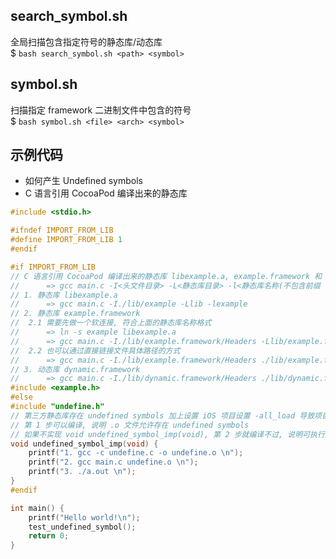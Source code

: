 ## search_symbol.sh
全局扫描包含指定符号的静态库/动态库  
$ `bash search_symbol.sh <path> <symbol>`

## symbol.sh
扫描指定 framework 二进制文件中包含的符号  
$ `bash symbol.sh <file> <arch> <symbol>` 

## 示例代码 
- 如何产生 Undefined symbols
- C 语言引用 CocoaPod 编译出来的静态库
``` c
#include <stdio.h>

#ifndef IMPORT_FROM_LIB
#define IMPORT_FROM_LIB 1
#endif

#if IMPORT_FROM_LIB
// C 语言引用 CocoaPod 编译出来的静态库 libexample.a, example.framework 和 动态库 dynamic.framework
//      => gcc main.c -I<头文件目录> -L<静态库目录> -l<静态库名称(不包含前缀 lib + 后缀 .a)>
// 1. 静态库 libexample.a
//      => gcc main.c -I./lib/example -Llib -lexample 
// 2. 静态库 example.framework
//  2.1 需要先做一个软连接, 符合上面的静态库名称格式
//      => ln -s example libexample.a 
//      => gcc main.c -I./lib/example.framework/Headers -Llib/example.framework -lexample
//  2.2 也可以通过直接链接文件具体路径的方式
//      => gcc main.c -I./lib/example.framework/Headers ./lib/example.framework/example
// 3. 动态库 dynamic.framework
//      => gcc main.c -I./lib/dynamic.framework/Headers ./lib/dynamic.framework/dynamic -rpath lib
#include <example.h> 
#else
#include "undefine.h"
// 第三方静态库存在 undefined symbols 加上设置 iOS 项目设置 -all_load 导致项目编译失败的原因:
// 第 1 步可以编译, 说明 .o 文件允许存在 undefined symbols
// 如果不实现 void undefined_symbol_imp(void), 第 2 步就编译不过, 说明可执行文件不允许 undefined symbols
void undefined_symbol_imp(void) {
    printf("1. gcc -c undefine.c -o undefine.o \n");
    printf("2. gcc main.c undefine.o \n");
    printf("3. ./a.out \n");
}
#endif

int main() {
    printf("Hello world!\n");
    test_undefined_symbol();
    return 0;
}
```